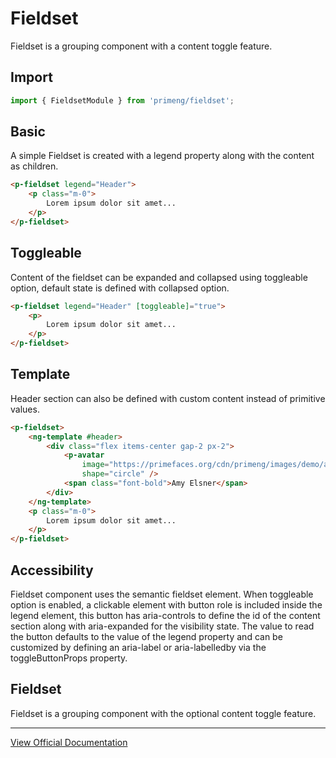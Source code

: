 # Fieldset

Fieldset is a grouping component with a content toggle feature.

## Import

```typescript
import { FieldsetModule } from 'primeng/fieldset';
```

## Basic

A simple Fieldset is created with a legend property along with the content as children.

```html
<p-fieldset legend="Header">
    <p class="m-0">
        Lorem ipsum dolor sit amet...
    </p>
</p-fieldset>
```

## Toggleable

Content of the fieldset can be expanded and collapsed using toggleable option, default state is defined with collapsed option.

```html
<p-fieldset legend="Header" [toggleable]="true">
    <p>
        Lorem ipsum dolor sit amet...
    </p>
</p-fieldset>
```

## Template

Header section can also be defined with custom content instead of primitive values.

```html
<p-fieldset>
    <ng-template #header>
        <div class="flex items-center gap-2 px-2">
            <p-avatar
                image="https://primefaces.org/cdn/primeng/images/demo/avatar/amyelsner.png"
                shape="circle" />
            <span class="font-bold">Amy Elsner</span>
        </div>
    </ng-template>
    <p class="m-0">
        Lorem ipsum dolor sit amet...
    </p>
</p-fieldset>
```

## Accessibility

Fieldset component uses the semantic fieldset element. When toggleable option is enabled, a clickable element with button role is included inside the legend element, this button has aria-controls to define the id of the content section along with aria-expanded for the visibility state. The value to read the button defaults to the value of the legend property and can be customized by defining an aria-label or aria-labelledby via the toggleButtonProps property.

## Fieldset

Fieldset is a grouping component with the optional content toggle feature.

---

[View Official Documentation](https://primeng.org/fieldset)
